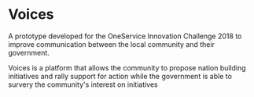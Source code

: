 # Voices
A prototype developed for the OneService Innovation Challenge 2018 to improve
communication between the local community and their government.

Voices is a platform that allows the community to propose nation building initiatives and rally support for action while
the government is able to survery the community's interest on initiatives
